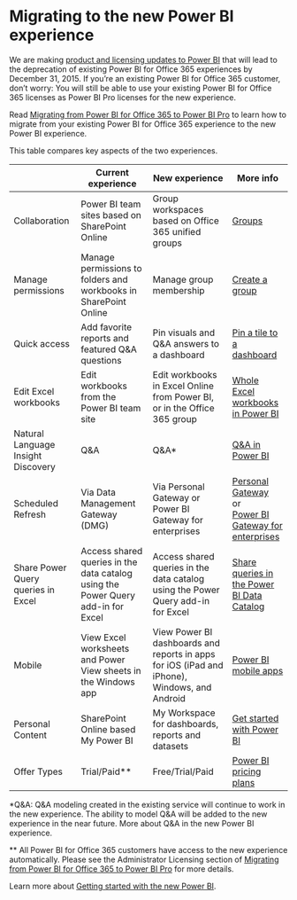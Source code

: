 <properties 
   pageTitle="Migrating to the new Power BI experience"
   description="Migrating to the new Power BI experience"
   services="powerbi" 
   documentationCenter="" 
   authors="guyinacube" 
   manager="mblythe" 
   editor=""
   tags=""/>
 
<tags
   ms.service="powerbi"
   ms.devlang="NA"
   ms.topic="article"
   ms.tgt_pltfrm="NA"
   ms.workload="powerbi"
   ms.date="12/07/2015"
   ms.author="asaxton"/>

# Migrating to the new Power BI experience

We are making [product and licensing updates to Power BI](https://www.microsoft.com/powerBI/licensing.aspx) that will lead to the deprecation of existing Power BI for Office 365 experiences by December 31, 2015. If you’re an existing Power BI for Office 365 customer, don’t worry: You will still be able to use your existing Power BI for Office 365 licenses as Power BI Pro licenses for the new experience.

Read [Migrating from Power BI for Office 365 to Power BI Pro](http://go.microsoft.com/fwlink/?LinkId=619089) to learn how to migrate from your existing Power BI for Office 365 experience to the new Power BI experience.  

This table compares key aspects of the two experiences.

||Current experience|New experience|More info|
|---|---|---|---|
|Collaboration|Power BI team sites based on SharePoint Online|Group workspaces based on Office 365 unified groups|[Groups](powerbi-service-groups.md)|
|Manage permissions|Manage permissions to folders and workbooks in SharePoint Online|Manage group membership|[Create a group](powerbi-service-create-a-group-in-power-bi.md)|
|Quick access|Add favorite reports and featured Q&amp;A questions|Pin visuals and Q&amp;A answers to a dashboard|[Pin a tile to a dashboard](powerbi-service-pin-a-tile-to-a-dashboard-from-a-report.md)|
|Edit Excel workbooks|Edit workbooks from the Power BI team site|Edit workbooks in Excel Online from Power BI, or in the Office 365 group|[Whole Excel workbooks in Power BI](powerbi-bring-in-whole-excel-files.md)|
|Natural Language Insight Discovery|Q&amp;A|Q&amp;A*|[Q&amp;A in Power BI](powerbi-service-q-and-a.md)|
|Scheduled Refresh|Via Data Management Gateway (DMG)|Via Personal Gateway or Power BI Gateway for enterprises|[Personal Gateway](powerbi-personal-gateway.md)<br />or<br />[Power BI Gateway for enterprises](powerbi-gateway-enterprise.md)|
|Share Power Query queries in Excel|Access shared queries in the data catalog using the Power Query add-in for Excel|Access shared queries in the data catalog using the Power Query add-in for Excel|[Share queries in the Power BI Data Catalog](https://support.office.com/article/Share-queries-in-the-Power-BI-Data-Catalog-353B6B69-47F8-422E-BF7E-DB70BCA51EEA)|
|Mobile|View Excel worksheets and Power View sheets in the Windows app|View Power BI dashboards and reports in apps for iOS (iPad and iPhone), Windows, and Android|[Power BI mobile apps](powerbi-power-bi-apps-for-mobile-devices.md)|
|Personal Content|SharePoint Online based My Power BI|My Workspace for dashboards, reports and datasets|[Get started with Power BI](powerbi-service-get-started.md)|
|Offer Types|Trial/Paid**|Free/Trial/Paid|[Power BI pricing plans](https://powerbi.microsoft.com/pricing)|

\*Q&A: Q&A modeling created in the existing service will continue to work in the new experience. The ability to model Q&A will be added to the new experience in the near future. More about Q&A in the new Power BI experience.  

\*\* All Power BI for Office 365 customers have access to the new experience automatically. Please see the Administrator Licensing section of [Migrating from Power BI for Office 365 to Power BI Pro](http://go.microsoft.com/fwlink/?LinkId=619089) for more details. 

Learn more about [Getting started with the new Power BI](powerbi-service-get-started.md). 


